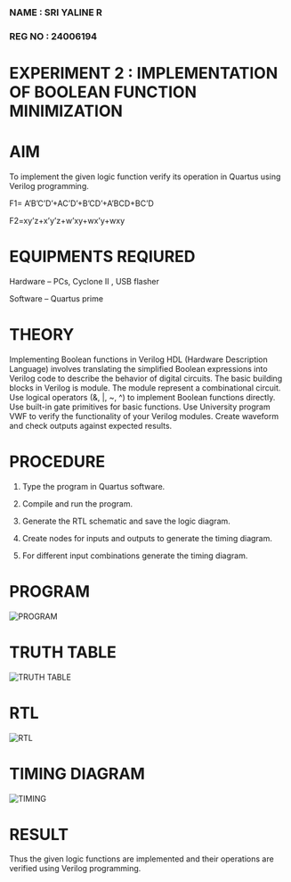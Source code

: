 ### NAME : SRI YALINE R
### REG NO : 24006194
# EXPERIMENT 2 : IMPLEMENTATION OF BOOLEAN FUNCTION MINIMIZATION 

# AIM

To implement the given logic function verify its operation in Quartus using Verilog programming.

F1= A’B’C’D’+AC’D’+B’CD’+A’BCD+BC’D

F2=xy’z+x’y’z+w’xy+wx’y+wxy

# EQUIPMENTS REQIURED

Hardware – PCs, Cyclone II , USB flasher

Software – Quartus prime

# THEORY

Implementing Boolean functions in Verilog HDL (Hardware Description Language) involves translating the simplified Boolean expressions into Verilog code to describe the behavior of digital circuits. The basic building blocks in Verilog is module. The module represent a combinational circuit. Use logical operators (&, |, ~, ^) to implement Boolean functions directly. Use built-in gate primitives for basic functions. Use University program VWF to verify the functionality of your Verilog modules. Create waveform and check outputs against expected results.

# PROCEDURE

1.	Type the program in Quartus software.

2.	Compile and run the program.

3.	Generate the RTL schematic and save the logic diagram.

4.	Create nodes for inputs and outputs to generate the timing diagram.

5.	For different input combinations generate the timing diagram.


# PROGRAM
![PROGRAM](https://github.com/user-attachments/assets/8230fdf1-c55c-4dda-8662-e52fcd00fca9)


# TRUTH TABLE
![TRUTH TABLE](https://github.com/user-attachments/assets/eff2981c-faab-417e-954a-274223bb73f4)


# RTL
![RTL](https://github.com/user-attachments/assets/5bedd26c-f340-4ae5-a414-264fdb022051)


# TIMING DIAGRAM
![TIMING](https://github.com/user-attachments/assets/733e01a0-3600-477e-8fea-d13c130f8718)


# RESULT

Thus the given logic functions are implemented and their operations are verified using Verilog programming.

